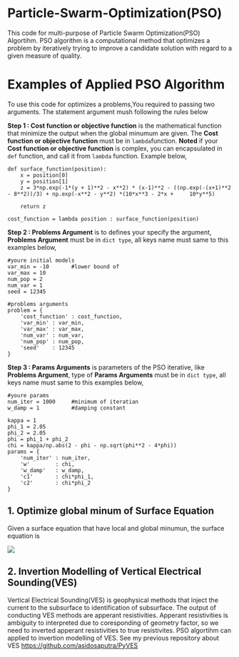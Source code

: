 # Particle-Swarm-Optimization(PSO)
This code for multi-purpose of Particle Swarm Optimization(PSO) Algortihm. PSO algorithm is a computational method that optimizes a problem by iteratively trying to improve a candidate solution with regard to a given measure of quality. 


# Examples of Applied PSO Algorithm
To use this code for optimizes a problems,You required to passing two arguments. The statement argument mush following the rules below

**Step 1 : Cost function or objective function** is the mathematical function that minimize the output when the global minumum are given. The **Cost function or objective function** must be in ```lambda```function. **Noted** if your **Cost function or objective function** is complex, you can encapsulated in ```def``` function, and call it from ```lambda``` function. Example below, 
```
def surface_function(position):
    x = position[0]
    y = position[1]
    z = 3*np.exp(-1*(y + 1)**2 - x**2) * (x-1)**2 - ((np.exp(-(x+1)**2 - 8**2))/3) + np.exp(-x**2 - y**2) *(10*x**3 - 2*x +     10*y**5)

    return z

cost_function = lambda position : surface_function(position)
```

**Step 2 : Problems Argument** is to defines your specify the argument, **Problems Argument** must be in ```dict type```, all keys name must same to this examples below,
```
#youre initial models
var_min = -10       #lower bound of 
var_max = 10
num_pop = 2
num_var = 1
seed = 12345

#problems arguments
problem = {
    'cost_function' : cost_function,
    'var_min' : var_min,
    'var_max' : var_max,
    'num_var' : num_var,
    'num_pop' : num_pop,
    'seed'    : 12345
}
```

**Step 3 : Params Arguments** is parameters of the PSO iterative, like **Problems Argument**, type of  **Params Arguments**  must be in ```dict type```, all keys name must same to this examples below,

```
#youre params
num_iter = 1000     #minimum of iteratian
w_damp = 1          #damping constant

kappa = 1           
phi_1 = 2.05
phi_2 = 2.05
phi = phi_1 + phi_2
chi = kappa/np.abs(2 - phi - np.sqrt(phi**2 - 4*phi))
params = {
    'num_iter' : num_iter,
    'w'        : chi,
    'w_damp'   : w_damp,
    'c1'       : chi*phi_1,
    'c2'       : chi*phi_2
}
```

## 1. Optimize global minum of Surface Equation
Given a surface equation that have local and global minumun, the surface equation is

<img src="https://render.githubusercontent.com/render/math?math=f(x,y)=z=3e^{-(y + 1)^2-x^2}(x-1)^2-\frac{e^{(x + 1)^2-8^3}}{3}+e^{(-x^2-y^2)}(10x^3-2x \+ 10y^5)">

## 2. Invertion Modelling of Vertical Electrical Sounding(VES)
Vertical Electrical Sounding(VES) is geophysical methods that inject the current to the subsurface to identification of subsurface. The output of conducting VES methods are apperant resistivities. Apperant resistivities is ambiguity to interpreted due to coresponding of geometry factor, so we need to inverted apperant resistivities to true resistivites. PSO algortihm can applied to invertion modelling of VES. See my previous repository about VES <a> https://github.com/asidosaputra/PyVES </a>


